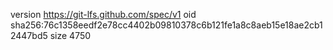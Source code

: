 version https://git-lfs.github.com/spec/v1
oid sha256:76c1358eedf2e78cc4402b09810378c6b121fe1a8c8aeb15e18ae2cb12447bd5
size 4750
